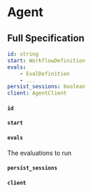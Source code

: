 # Agent



## Full Specification

```yaml
id: string
start: WorkflowDefinition
evals: 
	- EvalDefinition
	- ...
persist_sessions: boolean
client: AgentClient
```

#### `id`


#### `start`


#### `evals`

The evaluations to run

#### `persist_sessions`


#### `client`



